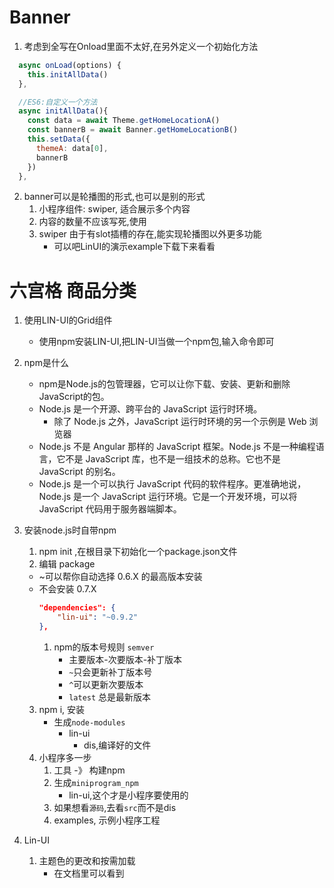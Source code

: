 # Banner
1. 考虑到全写在Onload里面不太好,在另外定义一个初始化方法
```js
  async onLoad(options) {
    this.initAllData()
  },

  //ES6:自定义一个方法
  async initAllData(){
    const data = await Theme.getHomeLocationA()
    const bannerB = await Banner.getHomeLocationB()
    this.setData({
      themeA: data[0],
      bannerB
    })
  },
```
2. banner可以是轮播图的形式,也可以是别的形式
    1. 小程序组件: swiper, 适合展示多个内容
    2. 内容的数量不应该写死,使用<block wx:for="{{items}}">
    3. swiper 由于有slot插槽的存在,能实现轮播图以外更多功能
        - 可以吧LinUI的演示example下载下来看看

# 六宫格 商品分类
1. 使用LIN-UI的Grid组件
    - 使用npm安装LIN-UI,把LIN-UI当做一个npm包,输入命令即可
2. npm是什么
    - npm是Node.js的包管理器，它可以让你下载、安装、更新和删除JavaScript的包。
    - Node.js 是一个开源、跨平台的 JavaScript 运行时环境。
        - 除了 Node.js 之外，JavaScript 运行时环境的另一个示例是 Web 浏览器
    - Node.js 不是 Angular 那样的 JavaScript 框架。Node.js 不是一种编程语言，它不是 JavaScript 库，也不是一组技术的总称。它也不是 JavaScript 的别名。
    - Node.js 是一个可以执行 JavaScript 代码的软件程序。更准确地说，Node.js 是一个 JavaScript 运行环境。它是一个开发环境，可以将 JavaScript 代码用于服务器端脚本。

3. 安装node.js时自带npm
    1. npm init ,在根目录下初始化一个package.json文件
    2. 编辑 package
    - ~可以帮你自动选择 0.6.X 的最高版本安装
    - 不会安装 0.7.X
        ```json
        "dependencies": {
            "lin-ui": "~0.9.2"
        },
        ```
        1. npm的版本号规则 `semver`
            - 主要版本-次要版本-补丁版本
            - `~`只会更新补丁版本号
            - `^`可以更新次要版本
            - `latest` 总是最新版本
    3. npm i, 安装
        - 生成`node-modules`
            - lin-ui
                - dis,编译好的文件
    4. 小程序多一步
        1. 工具 -》 构建npm
        2. 生成`miniprogram_npm`
            - lin-ui,这个才是小程序要使用的
        3. 如果想看`源码`,去看`src`而不是dis
        4. examples, 示例小程序工程
4. Lin-UI
    1. 主题色的更改和按需加载
        - 在文档里可以看到
